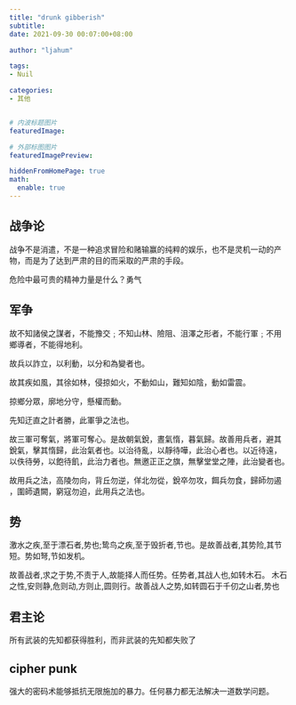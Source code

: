 ```yaml
---
title: "drunk gibberish"
subtitle: 
date: 2021-09-30 00:07:00+08:00

author: "ljahum"

tags: 
- Nuil

categories: 
- 其他


# 内波标题图片
featuredImage: 

# 外部标图图片
featuredImagePreview: 

hiddenFromHomePage: true
math:
  enable: true
---
```

<!--more-->


## 战争论

战争不是消遣，不是一种追求冒险和赌输赢的纯粹的娱乐，也不是灵机一动的产物，而是为了达到严肃的目的而采取的严肃的手段。

危险中最可贵的精神力量是什么？勇气

## 军争



故不知諸侯之謀者，不能豫交﹔不知山林、險阻、沮澤之形者，不能行軍﹔不用
鄉導者，不能得地利。

故兵以詐立，以利動，以分和為變者也。

故其疾如風，其徐如林，侵掠如火，不動如山，難知如陰，動如雷震。

掠鄉分眾，廓地分守，懸權而動。

先知迂直之計者勝，此軍爭之法也。

故三軍可奪氣，將軍可奪心。是故朝氣銳，晝氣惰，暮氣歸。故善用兵者，避其
銳氣，擊其惰歸，此治氣者也。以治待亂，以靜待嘩，此治心者也。以近待遠，
以佚待勞，以飽待飢，此治力者也。無邀正正之旗，無擊堂堂之陣，此治變者也。

故用兵之法，高陵勿向，背丘勿逆，佯北勿從，銳卒勿攻，餌兵勿食，歸師勿遏
，圍師遺闕，窮寇勿迫，此用兵之法也。

## 势

激水之疾,至于漂石者,势也;鸷鸟之疾,至于毁折者,节也。是故善战者,其势险,其节短。势如弩,节如发机。

故善战者,求之于势,不责于人,故能择人而任势。任势者,其战人也,如转木石。
木石之性,安则静,危则动,方则止,圆则行。故善战人之势,如转圆石于千仞之山者,势也

## 君主论

所有武装的先知都获得胜利，而非武装的先知都失败了


## cipher punk
强大的密码术能够抵抗无限施加的暴力。任何暴力都无法解决一道数学问题。
